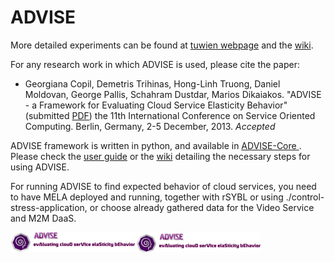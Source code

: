 ADVISE
======

More detailed experiments can be found at <a href="http://www.infosys.tuwien.ac.at/research/viecom/prototypes/ADVISE">tuwien webpage</a> and the <a href="https://github.com/tuwiendsg/ADVISE/wiki">wiki</a>.

For any research work in which ADVISE is used, please cite the paper: 
<ul><li>Georgiana Copil, Demetris Trihinas, Hong-Linh Truong, Daniel Moldovan, George Pallis, Schahram Dustdar, Marios Dikaiakos. "ADVISE - a Framework for Evaluating Cloud Service Elasticity Behavior" (submitted <a href="papers/icsoc_2014.pdf">PDF</a>) the 11th International Conference on Service Oriented Computing. Berlin, Germany, 2-5 December, 2013. <i>Accepted</i></li></ul>


ADVISE framework is written in python, and available in <a href="https://github.com/tuwiendsg/ADVISE/tree/master/ADVISE-Core"> ADVISE-Core </a>. Please check the <a href="https://github.com/tuwiendsg/ADVISE/blob/master/ADVISE/User%20Guide.txt">user guide</a> or the <a href="https://github.com/tuwiendsg/ADVISE/wiki/ADVISE">wiki</a> detailing the necessary steps for using ADVISE.

For running ADVISE to find expected behavior of cloud services, you need to have MELA deployed and running, together with rSYBL or using ./control-stress-application, or choose already gathered data for the Video Service and M2M DaaS.

<img src="https://github.com/tuwiendsg/ADVISE/blob/gh-pages/logo_old.png?raw=true" width=400 heigth=32>
